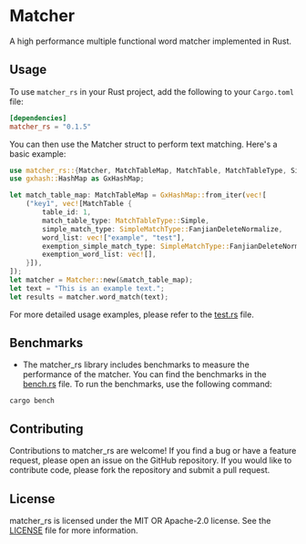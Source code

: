 # Matcher

A high performance multiple functional word matcher implemented in Rust.

## Usage

To use `matcher_rs` in your Rust project, add the following to your `Cargo.toml` file:

```toml
[dependencies]
matcher_rs = "0.1.5"
```

You can then use the Matcher struct to perform text matching. Here's a basic example:

```rust
use matcher_rs::{Matcher, MatchTableMap, MatchTable, MatchTableType, SimpleMatchType};
use gxhash::HashMap as GxHashMap;

let match_table_map: MatchTableMap = GxHashMap::from_iter(vec![
    ("key1", vec![MatchTable {
        table_id: 1,
        match_table_type: MatchTableType::Simple,
        simple_match_type: SimpleMatchType::FanjianDeleteNormalize,
        word_list: vec!["example", "test"],
        exemption_simple_match_type: SimpleMatchType::FanjianDeleteNormalize,
        exemption_word_list: vec![],
    }]),
]);
let matcher = Matcher::new(&match_table_map);
let text = "This is an example text.";
let results = matcher.word_match(text);
```

For more detailed usage examples, please refer to the [test.rs](./tests/test.rs) file.

## Benchmarks
- The matcher_rs library includes benchmarks to measure the performance of the matcher. You can find the benchmarks in the [bench.rs](./benches/bench.rs) file. To run the benchmarks, use the following command:

```shell
cargo bench
```

## Contributing
Contributions to matcher_rs are welcome! If you find a bug or have a feature request, please open an issue on the GitHub repository. If you would like to contribute code, please fork the repository and submit a pull request.

## License
matcher_rs is licensed under the MIT OR Apache-2.0 license. See the [LICENSE](../License.md) file for more information.